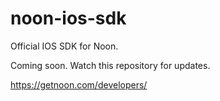 noon-ios-sdk
============

Official IOS SDK for Noon. 

Coming soon. Watch this repository for updates.

https://getnoon.com/developers/
